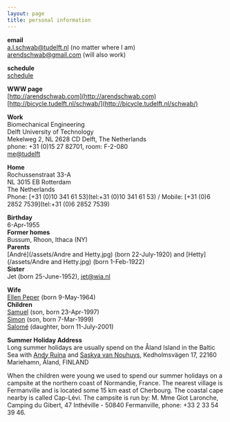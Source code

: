 ```yaml
---
layout: page
title: personal information
---
```



**email**  
 [a.l.schwab@tudelft.nl](mailto:a.l.schwab@tudelft.nl) (no matter where I am)  
 [arendschwab@gmail.com](mailto:arendschwab@gmail.com) (will also work)
 
**schedule**  
[schedule](https://www.google.com/calendar/embed?src=arendschwab@gmail.com&ctz=Europe/Amsterdam&mode=Week)

**WWW page**  
[http://arendschwab.com](http://arendschwab.com)  
[http://bicycle.tudelft.nl/schwab/](http://bicycle.tudelft.nl/schwab/)  


**Work**  
Biomechanical Engineering  
Delft University of Technology  
Mekelweg 2, NL 2628 CD Delft, The Netherlands  
phone: +31 (0)15 27 82701, room: F-2-080  
[me@tudelft](https://www.tudelft.nl/staff/a.l.schwab/?cHash=e0e4c55b3472885c167915f76fe236a5)

**Home**  
Rochussenstraat 33-A  
NL 3015 EB Rotterdam  
The Netherlands  
Phone: [+31 (0)10 341 61 53](tel:+31 (0)10 341 61 53)  / Mobile: [+31  (0)6 2852 7539](tel:+31  (0)6 2852 7539)  

**Birthday**	
6-Apr-1955  
**Former homes**	 
Bussum, Rhoon, Ithaca (NY)  
**Parents** 	
[André](/assets/Andre and Hetty.jpg)  (born 22-July-1920) and [Hetty](/assets/Andre and Hetty.jpg)  (born 1-Feb-1922)   
**Sister**	
Jet (born 25-June-1952), [jet@wia.nl](mailto:jet@wia.nl)  

**Wife**  
[Ellen Peper](/assets/EllenSep2004.jpg) (born 9-May-1964)  
**Children**  
[Samuel](/assets/Samuel2004.jpg) (son, born 23-Apr-1997)  
[Simon](/assets/Simon2004.jpg) (son, born 7-Mar-1999)  
[Salomé](/assets/Salome2004.jpg) (daughter, born 11-July-2001)  

**Summer Holiday Address**  
Long summer holidays are usually spend on the Åland Island in the Baltic Sea with [Andy Ruina](http://ruina.tam.cornell.edu/) and [Saskya van Nouhuys](https://www.saskyavn.blog/), Kedholmsvägen 17, 22160 Mariehamn, Åland, FINLAND

When the children were young we used to spend our summer holidays  on a campsite at the northern coast of Normandie, France. The nearest village is  Fermanville and is located some 15 km east of Cherbourg. The coastal cape nearby is called Cap-Lévi.  The campsite is run by: M. Mme Giot Laronche, Camping du Gibert, 47 Inthéville - 50840 Fermanville, phone: +33 2 33 54 39 46.